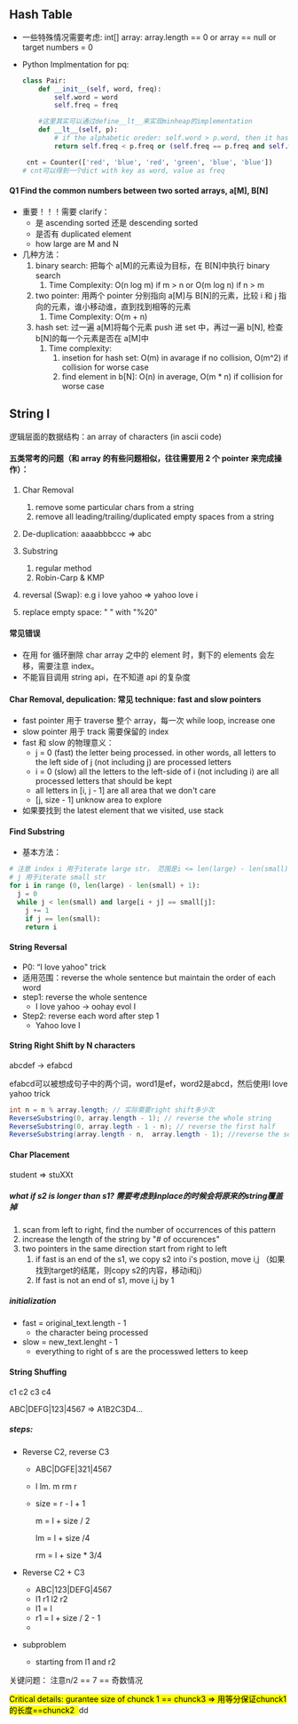 ## Hash Table

- 一些特殊情况需要考虑: int[] array: array.length == 0 or array == null or target numbers = 0

- Python Implmentation for pq:

  ```python
  class Pair:
      def __init__(self, word, freq):
          self.word = word
          self.freq = freq
  
      #这里其实可以通过define__lt__来实现minheap的implementation
      def __lt__(self, p):
          # if the alphabetic oreder: self.word > p.word, then it has less ordering number for minheap
          return self.freq < p.freq or (self.freq == p.freq and self.word > p.word)
  
   cnt = Counter(['red', 'blue', 'red', 'green', 'blue', 'blue'])
  # cnt可以得到一个dict with key as word, value as freq
  
  ```

#### Q1 Find the common numbers between two sorted arrays, a[M], B[N]

- 重要！！！需要 clarify：
  - 是 ascending sorted 还是 descending sorted
  - 是否有 duplicated element
  - how large are M and N
- 几种方法：
  1. binary search: 把每个 a[M]的元素设为目标，在 B[N]中执行 binary search
     1. Time Complexity: O(n log m) if m > n or O(m log n) if n > m
  2. two pointer: 用两个 pointer 分别指向 a[M]与 B[N]的元素，比较 i 和 j 指向的元素，谁小移动谁，直到找到相等的元素
     1. Time Complexity: O(m + n)
  3. hash set: 过一遍 a[M]将每个元素 push 进 set 中，再过一遍 b[N], 检查 b[N]的每一个元素是否在 a[M]中
     1. Time complexity:
        1. insetion for hash set: O(m) in avarage if no collision, O(m^2) if collision for worse case
        2. find element in b[N]: O(n) in average, O(m \* n) if collision for worse case

## String I

逻辑层面的数据结构：an array of characters (in ascii code)

#### 五类常考的问题（和 array 的有些问题相似，往往需要用 2 个 pointer 来完成操作）：

1. Char Removal

   1. remove some particular chars from a string
   2. remove all leading/trailing/duplicated empty spaces from a string

2. De-duplication: aaaabbbccc => abc

3. Substring

   1. regular method
   2. Robin-Carp & KMP

4. reversal (Swap): e.g i love yahoo => yahoo love i

5. replace empty space: " " with "%20"

#### 常见错误

- 在用 for 循环删除 char array 之中的 element 时，剩下的 elements 会左移，需要注意 index。
- 不能盲目调用 string api，在不知道 api 的复杂度

#### Char Removal, depulication: 常见 technique: fast and slow pointers

- fast pointer 用于 traverse 整个 array，每一次 while loop, increase one
- slow pointer 用于 track 需要保留的 index
- fast 和 slow 的物理意义：
  - j = 0 (fast) the letter being processed. in other words, all letters to the left side of j (not including j) are processed letters
  - i = 0 (slow) all the letters to the left-side of i (not including i) are all processed letters that should be kept
  - all letters in [i, j - 1] are all area that we don't care
  - [j, size - 1] unknow area to explore
- 如果要找到 the latest element that we visited, use stack

#### Find Substring

- 基本方法：

```python
# 注意 index i 用于iterate large str， 范围是i <= len(large) - len(small)
# j 用于iterate small str
for i in range (0, len(large) - len(small) + 1):
  j = 0
  while j < len(small) and large[i + j] == small[j]:
    j += 1
    if j == len(small):
    return i
```

#### String Reversal

- P0: “I love yahoo" trick
- 适用范围：reverse the whole sentence but maintain the order of each word
- step1: reverse the whole sentence 
  - I love yahoo -> oohay evol I
- Step2: reverse each word after step 1
  - Yahoo love I

#### String Right Shift by N characters 

abcdef -> efabcd

efabcd可以被想成句子中的两个词，word1是ef，word2是abcd，然后使用I love yahoo trick

```java
int n = n % array.length; // 实际需要right shift多少次
ReverseSubstring(0, array.length - 1); // reverse the whole string
ReverseSubstring(0, array.legth - 1 - n); // reverse the first half 
ReverseSubstring(array.length - n,  array.length - 1); //reverse the second half
```

#### Char Placement 

student => stuXXt

##### what if s2 is longer than s1?  需要考虑到inplace的时候会将原来的string覆盖掉

1. scan from left to right, find the number of occurrences of this pattern
2. increase the length of the string by "# of occurences"
3. two pointers in the same direction start from right to left
   1. if fast is an end of the s1, we copy s2 into i's postion, move i,j  （如果找到target的结尾，则copy s2的内容，移动i和j）
   2. If fast is not an end of s1, move i,j by 1

##### initialization

- fast = original_text.length - 1
  - the character being processed 
- slow = new_text.lenght - 1
  - everything to right of s are the processwed letters to keep

#### String Shuffing 

c1       c2     c3    c4

ABC|DEFG|123|4567 => A1B2C3D4...

##### steps:

- Reverse C2, reverse C3

  - ABC|DGFE|321|4567

  - l       lm.      m    rm  r 

  - size = r - l + 1

    m = l + size / 2

    lm = l + size /4

    rm = l + size * 3/4

- Reverse C2 + C3
  - ABC|123|DEFG|4567
  - l1         r1 l2              r2
  - l1 = l
  - r1 = l + size / 2 - 1
  - 
- subproblem
  - starting from l1 and r2 



关键问题： 注意n/2 == 7 == 奇数情况

<mark>Critical details: gurantee size of chunck 1 == chunck3 => 用等分保证chunck1的长度==chunck2  </mark>dd

